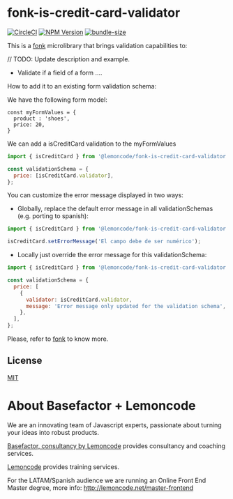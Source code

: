 # fonk-is-credit-card-validator

[![CircleCI](https://badgen.net/github/status/Lemoncode/fonk-is-credit-card-validator/master?icon=circleci&label=circleci)](https://circleci.com/gh/Lemoncode/fonk-is-credit-card-validator/tree/master)
[![NPM Version](https://badgen.net/npm/v/@lemoncode/fonk-is-credit-card-validator?icon=npm&label=npm)](https://www.npmjs.com/package/@lemoncode/fonk-is-credit-card-validator)
[![bundle-size](https://badgen.net/bundlephobia/min/@lemoncode/fonk-is-credit-card-validator)](https://bundlephobia.com/result?p=@lemoncode/fonk-is-credit-card-validator)

This is a [fonk](https://github.com/Lemoncode/fonk) microlibrary that brings validation capabilities to:

// TODO: Update description and example.

- Validate if a field of a form ....

How to add it to an existing form validation schema:

We have the following form model:

```
const myFormValues = {
  product : 'shoes',
  price: 20,
}
```

We can add a isCreditCard validation to the myFormValues

```javascript
import { isCreditCard } from '@lemoncode/fonk-is-credit-card-validator';

const validationSchema = {
  price: [isCreditCard.validator],
};
```

You can customize the error message displayed in two ways:

- Globally, replace the default error message in all validationSchemas (e.g. porting to spanish):

```javascript
import { isCreditCard } from '@lemoncode/fonk-is-credit-card-validator';

isCreditCard.setErrorMessage('El campo debe de ser numérico');
```

- Locally just override the error message for this validationSchema:

```javascript
import { isCreditCard } from '@lemoncode/fonk-is-credit-card-validator';

const validationSchema = {
  price: [
    {
      validator: isCreditCard.validator,
      message: 'Error message only updated for the validation schema',
    },
  ],
};
```

Please, refer to [fonk](https://github.com/Lemoncode/fonk) to know more.

## License

[MIT](./LICENSE)

# About Basefactor + Lemoncode

We are an innovating team of Javascript experts, passionate about turning your ideas into robust products.

[Basefactor, consultancy by Lemoncode](http://www.basefactor.com) provides consultancy and coaching services.

[Lemoncode](http://lemoncode.net/services/en/#en-home) provides training services.

For the LATAM/Spanish audience we are running an Online Front End Master degree, more info: http://lemoncode.net/master-frontend

